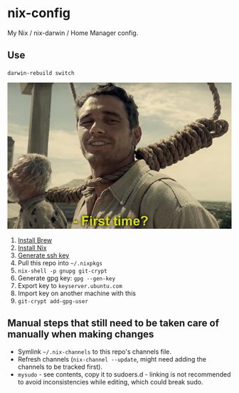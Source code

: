 # nix-config

My Nix / nix-darwin / Home Manager config.

## Use

`darwin-rebuild switch`

![First time?](images/first-time.png)

1. [Install Brew](https://brew.sh)
2. [Install Nix](https://nixos.org/download.html)
3. [Generate ssh key](https://docs.github.com/en/github/authenticating-to-github/generating-a-new-ssh-key-and-adding-it-to-the-ssh-agent#generating-a-new-ssh-key)
4. Pull this repo into `~/.nixpkgs`
5. `nix-shell -p gnupg git-crypt`
6. Generate gpg key: `gpg --gen-key`
7. Export key to `keyserver.ubuntu.com`
8. Import key on another machine with this
9. `git-crypt add-gpg-user`

## Manual steps that still need to be taken care of manually when making changes

- Symlink `~/.nix-channels` to this repo's channels file.
- Refresh channels (`nix-channel --update`, might need adding the channels to be tracked first).
- `mysudo` - see contents, copy it to sudoers.d - linking is not recommended to avoid inconsistencies while editing, which could break sudo.
